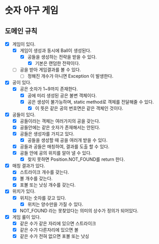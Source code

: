 # 숫자 야구 게임
## 도메인 규칙
- [X] 게임이 있다.
  - [X] 게임이 생성과 동시에 Ball이 생성된다.
    - [X] 공들을 생성하는 전략을 받을 수 있다.
        - [X] 기본은 랜덤한 전략이다.
  - [ ] 공을 받아 게임결과를 볼 수 있다.
    - [ ] 정해진 개수가 아니면 Exception 이 발생한다.
- [X] 공이 있다. 
    - [X] 공은 숫자가 1~9까지 존재한다.
        - [X] 공에 미리 생성된 공은 불변 객체이다.
        - [X] 공은 생성이 불가능하며, static method로 객체를 전달해줄 수 있다.
            - [X] 이 뜻은 같은 공의 번호면은 같은 객체인 것이다.
- [X] 공들이 있다.
    - [X] 공들이라는 객체는 여러가지의 공을 갖는다.
    - [X] 공들안에는 같은 숫자가 존재해서는 안된다.
    - [X] 공들은 생성자를 가지고 있다.
        - [X] 공들을 생성할 때 공을 여러개 받을 수 있다.
    - [X] 공들과 공들은 매칭하여, 결과를 도출 할 수 있다.
    - [X] 공들 안에 공의 위치를 알아 낼 수 있다.
        - [X] 찾지 못하면 Position.NOT_FOUND를 return 한다.
- [X] 매칭 결과가 있다.
    - [X] 스트라이크 개수를 갖는다.
    - [X] 볼 개수를 갖는다.
    - [X] 포볼 또는 낫싱 개수를 갖는다.
- [X] 위치가 있다.
    - [X] 위치는 숫자를 갖고 있다.
        - [X] 위치는 양수만을 가질 수 있다.
    - [X] NOT_FOUND 라는 못찾았다는 의미의 상수가 정의가 되어있다.
- [X] 게임 룰이 있다.
    - [X] 같은 수가 같은 자리에 있으면 스트라이크
    - [X] 같은 수가 다른자리에 있으면 볼
    - [X] 같은 수가 전혀 없으면 포볼 또는 낫싱